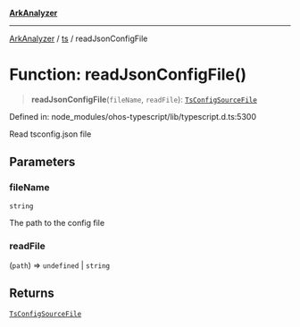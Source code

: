 [**ArkAnalyzer**](../../../../README.md)

***

[ArkAnalyzer](../../../../globals.md) / [ts](../README.md) / readJsonConfigFile

# Function: readJsonConfigFile()

> **readJsonConfigFile**(`fileName`, `readFile`): [`TsConfigSourceFile`](../interfaces/TsConfigSourceFile.md)

Defined in: node\_modules/ohos-typescript/lib/typescript.d.ts:5300

Read tsconfig.json file

## Parameters

### fileName

`string`

The path to the config file

### readFile

(`path`) => `undefined` \| `string`

## Returns

[`TsConfigSourceFile`](../interfaces/TsConfigSourceFile.md)
